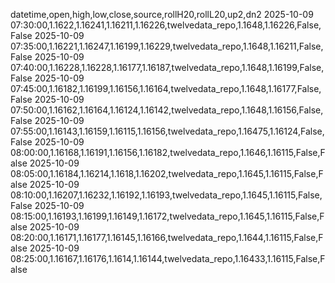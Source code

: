 datetime,open,high,low,close,source,rollH20,rollL20,up2,dn2
2025-10-09 07:30:00,1.1622,1.16241,1.16211,1.16226,twelvedata_repo,1.1648,1.16226,False,False
2025-10-09 07:35:00,1.16221,1.16247,1.16199,1.16229,twelvedata_repo,1.1648,1.16211,False,False
2025-10-09 07:40:00,1.16228,1.16228,1.16177,1.16187,twelvedata_repo,1.1648,1.16199,False,False
2025-10-09 07:45:00,1.16182,1.16199,1.16156,1.16164,twelvedata_repo,1.1648,1.16177,False,False
2025-10-09 07:50:00,1.16162,1.16164,1.16124,1.16142,twelvedata_repo,1.1648,1.16156,False,False
2025-10-09 07:55:00,1.16143,1.16159,1.16115,1.16156,twelvedata_repo,1.16475,1.16124,False,False
2025-10-09 08:00:00,1.16168,1.16191,1.16156,1.16182,twelvedata_repo,1.1646,1.16115,False,False
2025-10-09 08:05:00,1.16184,1.16214,1.1618,1.16202,twelvedata_repo,1.1645,1.16115,False,False
2025-10-09 08:10:00,1.16207,1.16232,1.16192,1.16193,twelvedata_repo,1.1645,1.16115,False,False
2025-10-09 08:15:00,1.16193,1.16199,1.16149,1.16172,twelvedata_repo,1.1645,1.16115,False,False
2025-10-09 08:20:00,1.16171,1.16177,1.16145,1.16166,twelvedata_repo,1.1644,1.16115,False,False
2025-10-09 08:25:00,1.16167,1.16176,1.1614,1.16144,twelvedata_repo,1.16433,1.16115,False,False
